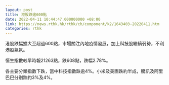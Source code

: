```yaml
---
layout: post
title: 港股跌逾600點
date: 2022-04-11 10:44:47.000000000 +08:00
link: https://news.rthk.hk/rthk/ch/component/k2/1643403-20220411.htm
categories: rthk
---
```


港股跌幅擴大至超過600點，市場關注內地疫情發展，加上科技股繼續弱勢，不利港股氣氛。

恒生指數較早時報21263點，跌608點，跌幅2.78%。

各主要分類指數下跌，當中科技指數跌逾4%。小米及美團跌約半成，騰訊及阿里巴巴分別跌約3%及4%。
